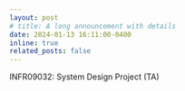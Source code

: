 ```yaml
---
layout: post
# title: A long announcement with details
date: 2024-01-13 16:11:00-0400
inline: true
related_posts: false
---
```

INFR09032: System Design Project (TA)
